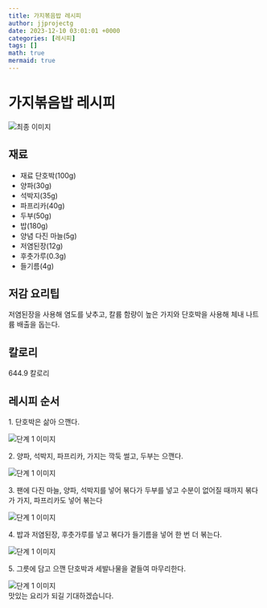 ```yaml
---
title: 가지볶음밥 레시피
author: jjprojectg
date: 2023-12-10 03:01:01 +0000
categories: [레시피]
tags: []
math: true
mermaid: true
---
```

<meta name="og:type" content="website"/>
<meta charset="UTF-8"/>
<div class="header">
  <h1>가지볶음밥 레시피</h1>
</div>

<div class="container my-4">
  <div class="row">
    <div class="col-12 col-md-6">
      <div class="recipe-image">
        <img src="http://www.foodsafetykorea.go.kr/uploadimg/cook/10_00215_2.png" class="step-image" alt="최종 이미지"/>
      </div>
    </div>
    <div class="col-12 col-md-6">
      <div class="ingredients">
        <h2>재료</h2>
        <ul class="card">
          <li> 재료 단호박(100g) </li>
          <li>  양파(30g) </li>
          <li>  석박지(35g) </li>
          <li>  파프리카(40g) </li>
          <li> 두부(50g) </li>
          <li>  밥(180g) </li>
          <li> 양념 다진 마늘(5g) </li>
          <li>  저염된장(12g) </li>
          <li>  후춧가루(0.3g) </li>
          <li>  들기름(4g) </li>
</ul>
      </div>
    </div>
    <div class="col-12 col-md-6">
      <div class="ingredients">
        <h2>저감 요리팁</h2>
        <div class="card"> 
          <p>
            저염된장을 사용해 염도를 낮추고, 칼륨 함량이 높은 가지와 단호박을 사용해
체내 나트륨 배출을 돕는다.
          </p>
        </div>
      </div>
      <div class="ingredients">
        <h2>칼로리</h2>
        <div class="card"> 
          <p>
            644.9 칼로리
          </p>
        </div>
      </div>
    </div>
  </div>

  <h2 class="my-4">레시피 순서</h2>
  <div class="card recipe-card">
    <div class="card-body recipe-step">
      <p class="card-text step-description">1. 단호박은 삶아 으깬다.</p>
      <img src="http://www.foodsafetykorea.go.kr/uploadimg/cook/20_00215_1.png" alt="단계 1 이미지" class="step-image"/>
    </div>
  </div>
  <div class="card recipe-card">
    <div class="card-body recipe-step">
      <p class="card-text step-description">2. 양파, 석박지, 파프리카, 가지는 깍둑
썰고, 두부는 으깬다.</p>
      <img src="http://www.foodsafetykorea.go.kr/uploadimg/cook/20_00215_2.png" alt="단계 1 이미지" class="step-image"/>
    </div>
  </div>
  <div class="card recipe-card">
    <div class="card-body recipe-step">
      <p class="card-text step-description">3. 팬에 다진 마늘, 양파, 석박지를 넣어
볶다가 두부를 넣고 수분이 없어질
때까지 볶다가 가지, 파프리카도
넣어 볶는다</p>
      <img src="http://www.foodsafetykorea.go.kr/uploadimg/cook/20_00215_3.png" alt="단계 1 이미지" class="step-image"/>
    </div>
  </div>
  <div class="card recipe-card">
    <div class="card-body recipe-step">
      <p class="card-text step-description">4. 밥과 저염된장, 후춧가루를 넣고
볶다가 들기름을 넣어 한 번 더
볶는다.</p>
      <img src="http://www.foodsafetykorea.go.kr/uploadimg/cook/20_00215_4.png" alt="단계 1 이미지" class="step-image"/>
    </div>
  </div>
  <div class="card recipe-card">
    <div class="card-body recipe-step">
      <p class="card-text step-description">5. 그릇에 담고 으깬 단호박과
세발나물을 곁들여 마무리한다.</p>
      <img src="http://www.foodsafetykorea.go.kr/uploadimg/cook/20_00215_5.png" alt="단계 1 이미지" class="step-image"/>
    </div>
  </div>

</div>
맛있는 요리가 되길 기대하겠습니다.
